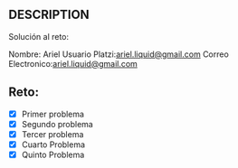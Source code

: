 ## DESCRIPTION

Solución al reto:

Nombre: Ariel
Usuario Platzi:ariel.liquid@gmail.com
Correo Electronico:ariel.liquid@gmail.com

## Reto:

- [x] Primer problema
- [x] Segundo problema
- [x] Tercer problema
- [x] Cuarto Problema
- [x] Quinto Problema
